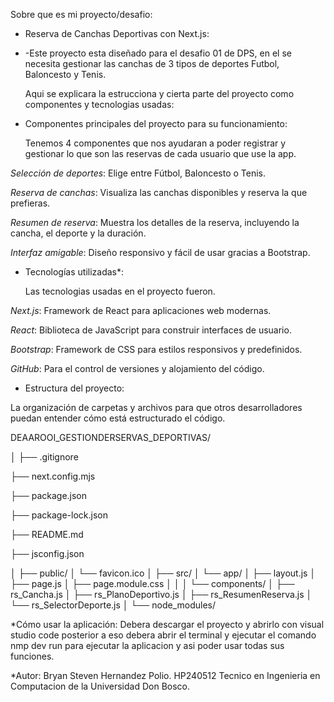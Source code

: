Sobre que es mi proyecto/desafio:

* Reserva de Canchas Deportivas con Next.js:
* 
   -Este proyecto esta diseñado para el desafio 01 de DPS, en el se necesita gestionar las canchas de 3 tipos de deportes
    Futbol, Baloncesto y Tenis.
  
  Aqui se explicara la estrucciona y cierta parte del proyecto como componentes y tecnologias usadas: 

* Componentes principales del proyecto para su funcionamiento:
  
  Tenemos 4 componentes que nos ayudaran a poder registrar y gestionar lo que son las reservas de cada usuario que use la 
  app.

 *Selección de deportes*: Elige entre Fútbol, Baloncesto o Tenis.
 
 *Reserva de canchas*: Visualiza las canchas disponibles y reserva la que prefieras.
 
 *Resumen de reserva*: Muestra los detalles de la reserva, incluyendo la cancha, el deporte y la duración.
 
 *Interfaz amigable*: Diseño responsivo y fácil de usar gracias a Bootstrap.

* Tecnologías utilizadas*:

  Las tecnologias usadas en el proyecto fueron.
  
*Next.js*: Framework de React para aplicaciones web modernas.

*React*: Biblioteca de JavaScript para construir interfaces de usuario.

*Bootstrap*: Framework de CSS para estilos responsivos y predefinidos.

*GitHub*: Para el control de versiones y alojamiento del código.

  
  
* Estructura del proyecto:
  
La organización de carpetas y archivos para que otros desarrolladores puedan entender cómo está estructurado el código.

DEAAROOI_GESTIONDERSERVAS_DEPORTIVAS/

│
├── .gitignore

├── next.config.mjs

├── package.json

├── package-lock.json

├── README.md

├── jsconfig.json

│
├── public/
│   └── favicon.ico
│
├── src/
│   └── app/
│       ├── layout.js
│       ├── page.js
│       ├── page.module.css
│       │
│       └── components/
│           ├── rs_Cancha.js
│           ├── rs_PlanoDeportivo.js
│           ├── rs_ResumenReserva.js
│           └── rs_SelectorDeporte.js
│
└── node_modules/

*Cómo usar la aplicación:
Debera descargar el proyecto y abrirlo con visual studio code posterior a eso debera abrir el terminal y ejecutar el comando
nmp dev run para ejecutar la aplicacion y asi poder usar todas sus funciones.

*Autor:
    Bryan Steven Hernandez Polio.
    HP240512 
    Tecnico en Ingenieria en Computacion de la Universidad Don Bosco.




